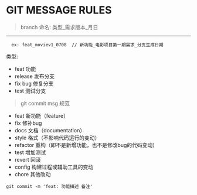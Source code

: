 # GIT MESSAGE RULES

> branch 命名: 类型_需求版本_月日
--------------------------------------------------

```
  ex: feat_moviev1_0708  // 新功能_电影项目第一期需求_分支生成日期
```
  
  类型: 
  *  feat     功能
  *  release  发布分支
  *  fix      bug 修复分支
  *  test     测试分支      

> git commit msg 规范
  *  feat    新功能（feature）
  *  fix     修补bug
  *  docs    文档（documentation）
  *  style   格式（不影响代码运行的变动）
  *  refactor  重构（即不是新增功能，也不是修改bug的代码变动）
  *  test    增加测试
  *  revert  回滚
  *  config  构建过程或辅助工具的变动
  *  chore   其他改动

```
git commit -m 'feat: 功能描述 备注'
```